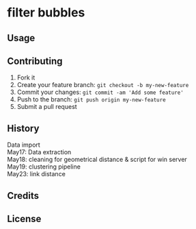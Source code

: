 # filter bubbles #

## Usage ##

## Contributing ##
1. Fork it
2. Create your feature branch: `git checkout -b my-new-feature`
3. Commit your changes: `git commit -am 'Add some feature'`
4. Push to the branch: `git push origin my-new-feature`
5. Submit a pull request

## History ##
Data import  
May17: Data extraction  
May18: cleaning for geometrical distance & script for win server  
May19: clustering pipeline  
May23: link distance
## Credits ##

## License ##
